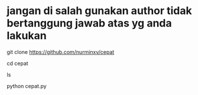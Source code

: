 # jangan di salah gunakan author tidak bertanggung jawab atas yg anda lakukan 

git clone https://github.com/nurminxv/cepat

cd cepat

ls

python cepat.py

